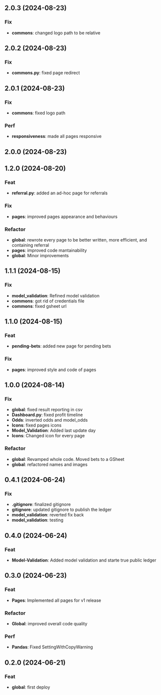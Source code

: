 ## 2.0.3 (2024-08-23)

### Fix

- **commons**: changed logo path to be relative

## 2.0.2 (2024-08-23)

### Fix

- **commons.py**: fixed page redirect

## 2.0.1 (2024-08-23)

### Fix

- **commons**: fixed logo path

### Perf

- **responsiveness**: made all pages responsive

## 2.0.0 (2024-08-23)

## 1.2.0 (2024-08-20)

### Feat

- **referral.py**: added an ad-hoc page for referrals

### Fix

- **pages**: improved pages appearance and behaviours

### Refactor

- **global**: rewrote every page to be better written, more efficient, and containing referral
- **pages**: improved code mantainability
- **global**: Minor improvements

## 1.1.1 (2024-08-15)

### Fix

- **model_validation**: Refined model validation
- **commons**: got rid of credentials file
- **commons**: fixed gsheet url

## 1.1.0 (2024-08-15)

### Feat

- **pending-bets**: added new page for pending bets

### Fix

- **pages**: improved style and code of pages

## 1.0.0 (2024-08-14)

### Fix

- **global**: fixed result reporting in csv
- **Dashboard.py**: fixed profit timeline
- **Odds**: inverted odds and model_odds
- **Icons**: fixed pages icons
- **Model_Validation**: Added last update day
- **Icons**: Changed icon for every page

### Refactor

- **global**: Revamped whole code. Moved bets to a GSheet
- **global**: refactored names and images

## 0.4.1 (2024-06-24)

### Fix

- **.gitignore**: finalized gitignore
- **gitignore**: updated gitignore to publish the ledger
- **model_validation**: reverted fix back
- **model_validation**: testing

## 0.4.0 (2024-06-24)

### Feat

- **Model-Validation**: Added model validation and starte true public ledger

## 0.3.0 (2024-06-23)

### Feat

- **Pages**: Implemented all pages for v1 release

### Refactor

- **Global**: improved overall code quality

### Perf

- **Pandas**: Fixed SettingWithCopyWarning

## 0.2.0 (2024-06-21)

### Feat

- **global**: first deploy
